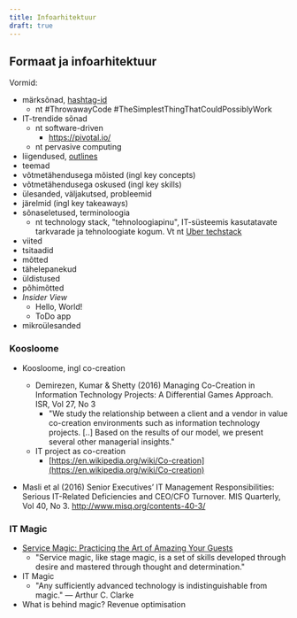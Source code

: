 ```yaml
---
title: Infoarhitektuur
draft: true
---
```


## Formaat ja infoarhitektuur

Vormid:

- märksõnad, [hashtag-id](https://en.wikipedia.org/wiki/Hashtag)
  - nt #ThrowawayCode #TheSimplestThingThatCouldPossiblyWork
- IT-trendide sõnad
  - nt software-driven
    - https://pivotal.io/
  - nt pervasive computing    
- liigendused, [outlines](https://en.wikipedia.org/wiki/Outline_(list))
- teemad
- võtmetähendusega mõisted (ingl key concepts)
- võtmetähendusega oskused (ingl key skills)
- ülesanded, väljakutsed, probleemid
- järelmid (ingl key takeaways)
- sõnaseletused, terminoloogia
  - nt <span class='term'>technology stack</span>, "tehnoloogiapinu", IT-süsteemis kasutatavate tarkvarade ja tehnoloogiate kogum. Vt nt [Uber techstack](http://techstacks.io/uber)
- viited
- tsitaadid
- mõtted
- tähelepanekud
- üldistused
- põhimõtted
- _Insider View_
  - Hello, World!
  - ToDo app
- mikroülesanded


### Koosloome
- <span class='term'>Koosloome</span>, ingl co-creation
  - Demirezen, Kumar & Shetty (2016) Managing Co-Creation in Information Technology Projects: A Differential Games Approach. ISR, Vol 27, No 3
    - "We study the relationship between a client and a vendor in value co-creation environments such as information technology projects. [..] Based on the results of our model, we present several other managerial insights."
  - IT project as co-creation
    - [https://en.wikipedia.org/wiki/Co-creation](https://en.wikipedia.org/wiki/Co-creation)

- Masli et al (2016) Senior Executives’ IT Management Responsibilities: Serious IT-Related Deficiencies and CEO/CFO Turnover. MIS Quarterly, Vol 40, No 3. http://www.misq.org/contents-40-3/

### IT Magic
- [Service Magic: Practicing the Art of Amazing Your Guests](http://ritzcarltonleadershipcenter.com/2016/02/service-magic-practicing-the-art-of-amazing-your-guests/)
  - "Service magic, like stage magic, is a set of skills developed through desire and mastered through thought and determination."
- IT Magic
  - "Any sufficiently advanced technology is indistinguishable from magic." — Arthur C. Clarke
- What is behind magic? Revenue optimisation


